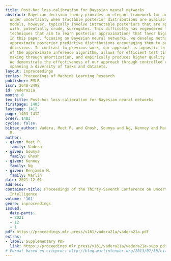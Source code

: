 ```yaml
---
title: Post-hoc loss-calibration for Bayesian neural networks
abstract: Bayesian decision theory provides an elegant framework for acting optimally
  under uncertainty when tractable posterior distributions are available. Modern Bayesian
  models, however, typically involve intractable posteriors that are approximated
  with, potentially crude, surrogates. This difficulty has engendered loss-calibrated
  techniques that aim to learn posterior approximations that favor high-utility decisions.
  In this paper, focusing on Bayesian neural networks, we develop methods for correcting
  approximate posterior predictive distributions encouraging them to prefer high-utility
  decisions. In contrast to previous work, our approach is agnostic to the choice
  of the approximate inference algorithm, allows for efficient test time decision
  making through amortization, and empirically produces higher quality decisions.
  We demonstrate the effectiveness of our approach through controlled experiments
  spanning a diversity of tasks and datasets.
layout: inproceedings
series: Proceedings of Machine Learning Research
publisher: PMLR
issn: 2640-3498
id: vadera21a
month: 0
tex_title: Post-hoc loss-calibration for Bayesian neural networks
firstpage: 1403
lastpage: 1412
page: 1403-1412
order: 1403
cycles: false
bibtex_author: Vadera, Meet P. and Ghosh, Soumya and Ng, Kenney and Marlin, Benjamin
  M.
author:
- given: Meet P.
  family: Vadera
- given: Soumya
  family: Ghosh
- given: Kenney
  family: Ng
- given: Benjamin M.
  family: Marlin
date: 2021-12-01
address:
container-title: Proceedings of the Thirty-Seventh Conference on Uncertainty in Artificial
  Intelligence
volume: '161'
genre: inproceedings
issued:
  date-parts:
  - 2021
  - 12
  - 1
pdf: https://proceedings.mlr.press/v161/vadera21a/vadera21a.pdf
extras:
- label: Supplementary PDF
  link: https://proceedings.mlr.press/v161/vadera21a/vadera21a-supp.pdf
# Format based on citeproc: http://blog.martinfenner.org/2013/07/30/citeproc-yaml-for-bibliographies/
---
```

